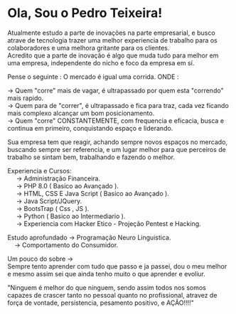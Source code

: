 <div><p>
  
  <h1>Ola, Sou o Pedro Teixeira!</h1>

Atualmente estudo a parte de inovações na parte empresarial, e busco atrave de tecnologia trazer uma melhor experiencia de trabalho para os colaboradores e uma melhora gritante para os clientes.<br>
Acredito que a parte de inovação é algo que muda tudo para melhor em uma empresa, independente do nicho e foco da empresa em sí.<br>

Pense o seguinte : O mercado é igual uma corrida. ONDE :<br>

-> Quem "corre" mais de vagar, é ultrapassado por quem esta "correndo" mais rapido.<br>
-> Quem para de "correr", é ultrapassado e fica para traz, cada vez ficando mais complexo alcançar um bom posicionamento.<br>
-> Quem "corre" CONSTANTEMENTE, com frequencia e eficacia, busca e continua em primeiro, conquistando espaço e liderando.<br>

Sua empresa tem que reagir, achando sempre novos espaços no mercado, buscando sempre ser referencia, e um lugar melhor para que perceiros de trabalho se sintam bem, trabalhando e fazendo o melhor.<br>

Experiencia e Cursos:<br>
&nbsp;&nbsp;&nbsp;&nbsp;         -> Administração Financeira.<br>
&nbsp;&nbsp;&nbsp;&nbsp;         -> PHP 8.0 ( Basico ao Avançado ).<br>
&nbsp;&nbsp;&nbsp;&nbsp;         -> HTML, CSS E Java Script ( Basico ao Avançado ).<br>
&nbsp;&nbsp;&nbsp;&nbsp;         -> Java Script/JQuery.<br>
&nbsp;&nbsp;&nbsp;&nbsp;         -> BootsTrap ( Css , JS ).<br>
&nbsp;&nbsp;&nbsp;&nbsp;         -> Python ( Basico ao Intermediario ).<br>
&nbsp;&nbsp;&nbsp;&nbsp;         -> Experiencia com Hacker Etico - Projeção Pentest e Hacking.<br>
        
Estudo aprofundado -> Programação Neuro Linguistica.<br>
&nbsp;&nbsp;&nbsp;&nbsp;-> Comportamento do Consumidor.<br>
                  
                  
Um pouco do sobre -><br>
Sempre tento aprender com tudo que passo e ja passei, dou o meu melhor e mesmo assim sei que ainda tenho muito o que aprender e evoliur.<br>

 "Ninguem é melhor do que ninguem, sendo assim todos nos somos capazes de crascer tanto no pessoal quanto no profissional, atravez de força de vontade, persistencia, pesamento positivo, e AÇÃO!!!!"<br>
  
</p></div>
